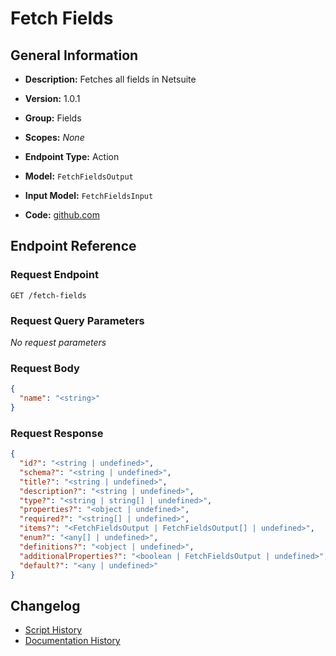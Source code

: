 <!-- BEGIN GENERATED CONTENT -->
# Fetch Fields

## General Information

- **Description:** Fetches all fields in Netsuite

- **Version:** 1.0.1
- **Group:** Fields
- **Scopes:** _None_
- **Endpoint Type:** Action
- **Model:** `FetchFieldsOutput`
- **Input Model:** `FetchFieldsInput`
- **Code:** [github.com](https://github.com/NangoHQ/integration-templates/tree/main/integrations/netsuite-tba/actions/fetch-fields.ts)


## Endpoint Reference

### Request Endpoint

`GET /fetch-fields`

### Request Query Parameters

_No request parameters_

### Request Body

```json
{
  "name": "<string>"
}
```

### Request Response

```json
{
  "id?": "<string | undefined>",
  "schema?": "<string | undefined>",
  "title?": "<string | undefined>",
  "description?": "<string | undefined>",
  "type?": "<string | string[] | undefined>",
  "properties?": "<object | undefined>",
  "required?": "<string[] | undefined>",
  "items?": "<FetchFieldsOutput | FetchFieldsOutput[] | undefined>",
  "enum?": "<any[] | undefined>",
  "definitions?": "<object | undefined>",
  "additionalProperties?": "<boolean | FetchFieldsOutput | undefined>",
  "default?": "<any | undefined>"
}
```

## Changelog

- [Script History](https://github.com/NangoHQ/integration-templates/commits/main/integrations/netsuite-tba/actions/fetch-fields.ts)
- [Documentation History](https://github.com/NangoHQ/integration-templates/commits/main/integrations/netsuite-tba/actions/fetch-fields.md)

<!-- END  GENERATED CONTENT -->

